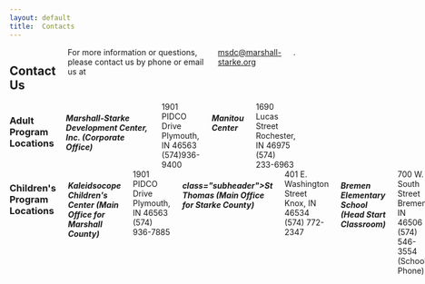 ```yaml
---
layout: default
title:  Contacts
---
```

<div class="twelve columns">
  <h2>Contact Us</h2>
  For more information or questions, please contact us by phone or email us at <a href="mailto:msdc@marshall-starke.org">msdc@marshall-starke.org</a>.
</div>

<div class="six columns">  
  <h3>Adult Program Locations</h3>
  <h5 class="subheader">Marshall-Starke Development Center, Inc. (Corporate Office)</h5>
  1901 PIDCO Drive<br/>
  Plymouth, IN 46563<br/>
  (574)936-9400<br/>

  <h5 class="subheader">Manitou Center</h5>
  1690 Lucas Street<br/>
  Rochester, IN 46975<br/>
  (574) 233-6963<br/>
</div>
<div class="six columns">
  <h3>Children's Program Locations</h3>
  <h5 class="subheader">Kaleidsocope Children's Center (Main Office for Marshall County)</h5>
  1901 PIDCO Drive<br/>
  Plymouth, IN 46563<br/>
  (574) 936-7885<br/>
  
  <h5> class="subheader">St Thomas (Main Office for Starke County)</h5>
  401 E. Washington Street<br/>
  Knox, IN  46534<br/>
  (574) 772-2347<br/>

  <h5 class="subheader">Bremen Elementary School (Head Start Classroom)</h5>
  700 W. South Street <br/>
  Bremen, IN  46506<br/>
  (574) 546-3554 (School Phone)<br/>

  <h5 class="subheader">Culver Elementary School (Head Start Classroom)</h5>
  401 N. School St.<br/>
  Culver, IN 46511<br/>
  (574) 842-3389 (School Phone)<br/>

  <h5 class="subheader">North Judson Elementary School (Head Start Classroom)</h5>
  809 W. Talmer Avenue<br/>
  North Judson, IN  46366<br/>
  (574) 896-2128 (School Phone)<br/>
</div>

